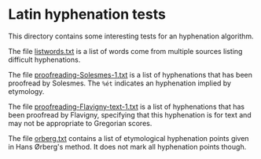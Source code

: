 # Latin hyphenation tests

This directory contains some interesting tests for an hyphenation algorithm. 

The file [listwords.txt](listwords.txt) is a list of words come from multiple sources listing difficult hyphenations.

The file [proofreading-Solesmes-1.txt](proofreading-Solesmes-1.txt) is a list of hyphenations that has been proofread by Solesmes. The `%ét` indicates an hyphenation implied by etymology.

The file [proofreading-Flavigny-text-1.txt](proofreading-Flavigny-text-1.txt) is a list of hyphenations that has been proofread by Flavigny, specifying that this hyphenation is for text and may not be appropriate to Gregorian scores.

The file [orberg.txt](orberg.txt) contains a list of etymological hyphenation points given in Hans Ørberg's method. It does not mark all hyphenation points though.